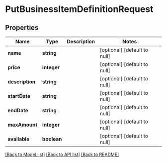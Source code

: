 # PutBusinessItemDefinitionRequest

## Properties
Name | Type | Description | Notes
------------ | ------------- | ------------- | -------------
**name** | **string** |  | [optional] [default to null]
**price** | **integer** |  | [optional] [default to null]
**description** | **string** |  | [optional] [default to null]
**startDate** | **string** |  | [optional] [default to null]
**endDate** | **string** |  | [optional] [default to null]
**maxAmount** | **integer** |  | [optional] [default to null]
**available** | **boolean** |  | [optional] [default to null]

[[Back to Model list]](../README.md#documentation-for-models) [[Back to API list]](../README.md#documentation-for-api-endpoints) [[Back to README]](../README.md)


